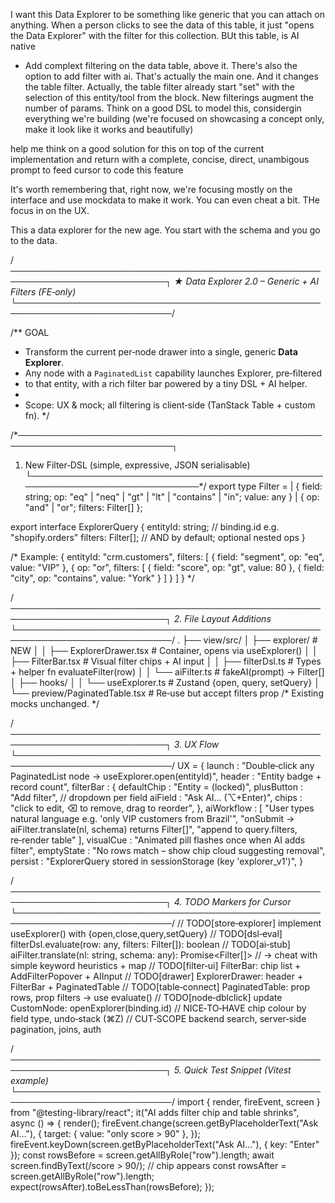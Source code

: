 I want this Data Explorer to be something like generic that you can attach on anything. When a person clicks to see the data of this table, it just "opens the Data Explorer" with the filter for this collection. BUt this table, is AI native

- Add complext filtering on the data table, above it. There's also the option to add filter with ai. That's actually the main one. And it changes the table filter. Actually, the table filter already start "set" with the selection of this entity/tool from the block. New filterings augment the number of params. Think on a good DSL to model this, considergin everything we're building (we're focused on showcasing a concept only, make it look like it works and beautifully)

help me think on a good solution for this on top of the current implementation and return with a complete, concise, direct, unambigous prompt to feed cursor to code this feature

It's worth remembering that, right now, we're focusing mostly on the interface and use mockdata to make it work. You can even cheat a bit. THe focus in on the UX.

This a data explorer for the new age. You start with the schema and you go to the data.


/*───────────────────────────────────────────────────────────────────────────┐
  ★ Data Explorer 2.0 – Generic + AI Filters (FE‑only)
 └───────────────────────────────────────────────────────────────────────────*/

/** GOAL
 * Transform the current per‑node drawer into a single, generic **Data Explorer**.
 * Any node with a `PaginatedList` capability launches Explorer, pre‑filtered
 * to that entity, with a rich filter bar powered by a tiny DSL + AI helper.
 *
 * Scope: UX & mock; all filtering is client‑side (TanStack Table + custom fn).
 */

/*───────────────────────────────────────────────────────────────────────────┐
  1. New Filter‑DSL (simple, expressive, JSON serialisable)
 └───────────────────────────────────────────────────────────────────────────*/
export type Filter =
  | { field: string; op: "eq" | "neq" | "gt" | "lt" | "contains" | "in"; value: any }
  | { op: "and" | "or"; filters: Filter[] };

export interface ExplorerQuery {
  entityId: string;           // binding.id  e.g. "shopify.orders"
  filters: Filter[];          // AND by default; optional nested ops
}

/* Example:
{
  entityId: "crm.customers",
  filters: [
    { field: "segment", op: "eq", value: "VIP" },
    {
      op: "or",
      filters: [
        { field: "score", op: "gt", value: 80 },
        { field: "city", op: "contains", value: "York" }
      ]
    }
  ]
}
*/

/*───────────────────────────────────────────────────────────────────────────┐
  2. File Layout Additions
 └───────────────────────────────────────────────────────────────────────────*/
.
├── view/src/
│   ├── explorer/                       # NEW
│   │   ├── ExplorerDrawer.tsx          # Container, opens via useExplorer()
│   │   ├── FilterBar.tsx               # Visual filter chips + AI input
│   │   ├── filterDsl.ts                # Types + helper fn evaluateFilter(row)
│   │   └── aiFilter.ts                 # fakeAI(prompt) -> Filter[]
│   ├── hooks/
│   │   └── useExplorer.ts              # Zustand {open, query, setQuery}
│   └── preview/PaginatedTable.tsx      # Re‑use but accept filters prop
/* Existing mocks unchanged. */

/*───────────────────────────────────────────────────────────────────────────┐
  3. UX Flow
 └───────────────────────────────────────────────────────────────────────────*/
UX = {
  launch     : "Double‑click any PaginatedList node → useExplorer.open(entityId)",
  header     : "Entity badge + record count",
  filterBar  : {
      defaultChip : "Entity = <name>  (locked)",
      plusButton  : "Add filter",  // dropdown per field
      aiField     : "Ask AI... (⌥+Enter)",
      chips       : "click to edit, ⌫ to remove, drag to reorder",
  },
  aiWorkflow : [
      "User types natural language e.g. 'only VIP customers from Brazil'",
      "onSubmit -> aiFilter.translate(nl, schema) returns Filter[]",
      "append to query.filters, re‑render table"
  ],
  visualCue  : "Animated pill flashes once when AI adds filter",
  emptyState : "No rows match – show chip cloud suggesting removal",
  persist    : "ExplorerQuery stored in sessionStorage (key 'explorer_v1')",
}

/*───────────────────────────────────────────────────────────────────────────┐
  4. TODO Markers for Cursor
 └───────────────────────────────────────────────────────────────────────────*/
// TODO[store‑explorer]  implement useExplorer() with {open,close,query,setQuery}
// TODO[dsl‑eval]        filterDsl.evaluate(row: any, filters: Filter[]): boolean
// TODO[ai‑stub]         aiFilter.translate(nl: string, schema: any): Promise<Filter[]>
//                       → cheat with simple keyword heuristics + map
// TODO[filter‑ui]       FilterBar: chip list + AddFilterPopover + AIInput
// TODO[drawer]          ExplorerDrawer: header + FilterBar + PaginatedTable
// TODO[table‑connect]   PaginatedTable: prop rows, prop filters -> use evaluate()
// TODO[node‑dblclick]   update CustomNode: openExplorer(binding.id)
// NICE‑TO‑HAVE          chip colour by field type, undo‑stack (⌘Z)
// CUT‑SCOPE             backend search, server‑side pagination, joins, auth

/*───────────────────────────────────────────────────────────────────────────┐
  5. Quick Test Snippet (Vitest example)
 └───────────────────────────────────────────────────────────────────────────*/
import { render, fireEvent, screen } from "@testing-library/react";
it("AI adds filter chip and table shrinks", async () => {
  render(<ExplorerDrawerMock entityId="crm.customers" />);
  fireEvent.change(screen.getByPlaceholderText("Ask AI…"), {
    target: { value: "only score > 90" },
  });
  fireEvent.keyDown(screen.getByPlaceholderText("Ask AI…"), { key: "Enter" });
  const rowsBefore = screen.getAllByRole("row").length;
  await screen.findByText(/score > 90/); // chip appears
  const rowsAfter = screen.getAllByRole("row").length;
  expect(rowsAfter).toBeLessThan(rowsBefore);
});